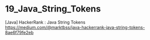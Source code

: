 # 19_Java_String_Tokens
[Java] HackerRank : Java String Tokens
https://medium.com/@marktbss/java-hackerrank-java-string-tokens-8ae6f79fe2eb
